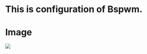 # This is configuration of Bspwm.


# Image
![](https://github.com/ashincoder/dotfiles/blob/master/.screenshots/bspwm.png)
